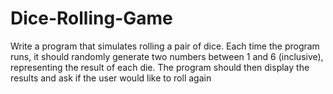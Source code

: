 # Dice-Rolling-Game

Write a program that simulates rolling a pair of dice. Each time the program runs, it
should randomly generate two numbers between 1 and 6 (inclusive), representing
the result of each die. The program should then display the results and ask if the
user would like to roll again

